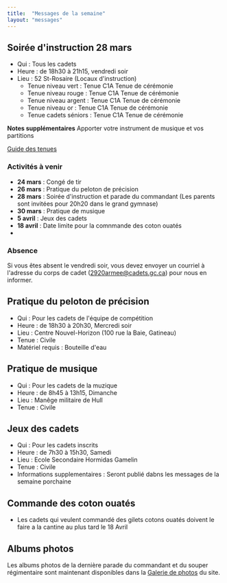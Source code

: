 ```yaml
---
title:  "Messages de la semaine"
layout: "messages"
---
```


## Soirée d'instruction 28 mars
- Qui : Tous les cadets
- Heure : de 18h30 à 21h15, vendredi soir
- Lieu : 52 St-Rosaire (Locaux d'instruction) 
  - Tenue niveau vert : Tenue C1A Tenue de cérémonie 
  - Tenue niveau rouge : Tenue C1A Tenue de cérémonie  
  - Tenue niveau argent : Tenue C1A Tenue de cérémonie 
  - Tenue niveau or : Tenue C1A Tenue de cérémonie 
  - Tenue cadets séniors : Tenue C1A Tenue de cérémonie 
    
**Notes supplémentaires**  Apporter votre instrument de musique et vos partitions

[Guide des tenues](https://cc2920.ca/docs/ressources/guide_uniforme.v3.pdf)


### Activités à venir
 
- **24 mars** : Congé de tir
- **26 mars** : Pratique du peloton de précision
- **28 mars** : Soirée d'instruction et parade du commandant (Les parents sont invitées pour 20h20 dans le grand gymnase)
- **30 mars** : Pratique de musique
- **5 avril** : Jeux des cadets
- **18 avril** : Date limite pour la comnmande des coton ouatés 
- 
### Absence

Si vous êtes absent le vendredi soir, vous devez envoyer un courriel à l'adresse du corps de cadet (<2920armee@cadets.gc.ca>) pour nous en informer.

## Pratique du peloton de précision

- Qui :  Pour les cadets de l'équipe de compétition
- Heure : de 18h30 à 20h30, Mercredi soir
- Lieu : Centre Nouvel-Horizon (100 rue la Baie, Gatineau) 
- Tenue : Civile
- Matériel requis : Bouteille d'eau

## Pratique de musique  

- Qui :  Pour les cadets de la muzique 
- Heure : de 8h45 à 13h15, Dimanche
- Lieu : Manêge militaire de Hull 
- Tenue : Civile

## Jeux des cadets  

- Qui :  Pour les cadets inscrits 
- Heure : de 7h30 à 15h30, Samedi
- Lieu : Ecole Secondaire Hormidas Gamelin 
- Tenue : Civile
- Informations supplementaires : Seront publié dabns les messages de la semaine porchaine

## Commande des coton ouatés

- Les cadets qui veulent commandé des gilets cotons ouatés doivent le faire a la cantine au plus tard le 18 Avril
  
## Albums photos

Les albums photos de la dernière parade du commandant et du souper régimentaire sont maintenant disponibles dans la [Galerie de photos](https://cc2920.ca/prix/photos/#2024-2025) du site.

